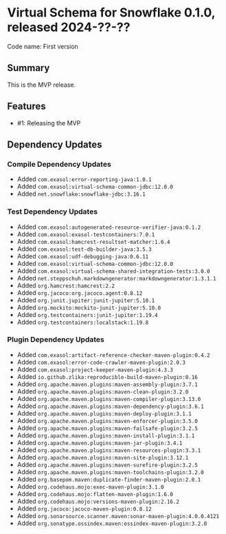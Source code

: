 # Virtual Schema for Snowflake 0.1.0, released 2024-??-??

Code name: First version

## Summary

This is the MVP release.

## Features

* #1: Releasing the MVP

## Dependency Updates

### Compile Dependency Updates

* Added `com.exasol:error-reporting-java:1.0.1`
* Added `com.exasol:virtual-schema-common-jdbc:12.0.0`
* Added `net.snowflake:snowflake-jdbc:3.16.1`

### Test Dependency Updates

* Added `com.exasol:autogenerated-resource-verifier-java:0.1.2`
* Added `com.exasol:exasol-testcontainers:7.0.1`
* Added `com.exasol:hamcrest-resultset-matcher:1.6.4`
* Added `com.exasol:test-db-builder-java:3.5.3`
* Added `com.exasol:udf-debugging-java:0.6.11`
* Added `com.exasol:virtual-schema-common-jdbc:12.0.0`
* Added `com.exasol:virtual-schema-shared-integration-tests:3.0.0`
* Added `net.steppschuh.markdowngenerator:markdowngenerator:1.3.1.1`
* Added `org.hamcrest:hamcrest:2.2`
* Added `org.jacoco:org.jacoco.agent:0.8.12`
* Added `org.junit.jupiter:junit-jupiter:5.10.1`
* Added `org.mockito:mockito-junit-jupiter:5.10.0`
* Added `org.testcontainers:junit-jupiter:1.19.4`
* Added `org.testcontainers:localstack:1.19.8`

### Plugin Dependency Updates

* Added `com.exasol:artifact-reference-checker-maven-plugin:0.4.2`
* Added `com.exasol:error-code-crawler-maven-plugin:2.0.3`
* Added `com.exasol:project-keeper-maven-plugin:4.3.3`
* Added `io.github.zlika:reproducible-build-maven-plugin:0.16`
* Added `org.apache.maven.plugins:maven-assembly-plugin:3.7.1`
* Added `org.apache.maven.plugins:maven-clean-plugin:3.2.0`
* Added `org.apache.maven.plugins:maven-compiler-plugin:3.13.0`
* Added `org.apache.maven.plugins:maven-dependency-plugin:3.6.1`
* Added `org.apache.maven.plugins:maven-deploy-plugin:3.1.1`
* Added `org.apache.maven.plugins:maven-enforcer-plugin:3.5.0`
* Added `org.apache.maven.plugins:maven-failsafe-plugin:3.2.5`
* Added `org.apache.maven.plugins:maven-install-plugin:3.1.1`
* Added `org.apache.maven.plugins:maven-jar-plugin:3.4.1`
* Added `org.apache.maven.plugins:maven-resources-plugin:3.3.1`
* Added `org.apache.maven.plugins:maven-site-plugin:3.12.1`
* Added `org.apache.maven.plugins:maven-surefire-plugin:3.2.5`
* Added `org.apache.maven.plugins:maven-toolchains-plugin:3.2.0`
* Added `org.basepom.maven:duplicate-finder-maven-plugin:2.0.1`
* Added `org.codehaus.mojo:exec-maven-plugin:3.1.0`
* Added `org.codehaus.mojo:flatten-maven-plugin:1.6.0`
* Added `org.codehaus.mojo:versions-maven-plugin:2.16.2`
* Added `org.jacoco:jacoco-maven-plugin:0.8.12`
* Added `org.sonarsource.scanner.maven:sonar-maven-plugin:4.0.0.4121`
* Added `org.sonatype.ossindex.maven:ossindex-maven-plugin:3.2.0`
